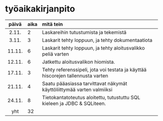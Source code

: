 # työaikakirjanpito

| päivä | aika | mitä tein  |
| :----:|:-----| :-----|
| 2.11. | 2    | Laskareihin tutustumista ja tekemistä |
| 3.11. | 3    | Laskarit tehty loppuun, ja tehty dokumentaatiota |
| 11.11. | 6    | Laskarit tehty loppuun, ja tehty aloitusvalikko peliä varten |
| 12.11. | 6    | Jatkettu aloitusvalikon hiomista. |
| 17.11. | 3    | Tehty referenssipeli, jota voi testata ja käyttää hiscorejen tallennusta varten|
| 21.11. | 4    | Saatu pääasiassa tarvittavat näkymät käyttöliittymää varten valmiiksi|
| 24.11. | 8    | Tietokantatoteutus aloitettu, tutustuttu SQL kieleen ja JDBC & SQLiteen.|
| yht   | 32   | | 
